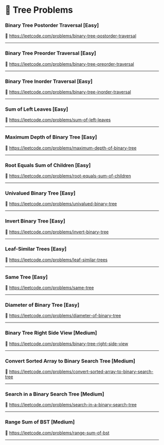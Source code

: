 # 🔗 Tree Problems

### Binary Tree Postorder Traversal [Easy]

🔗 https://leetcode.com/problems/binary-tree-postorder-traversal

---

### Binary Tree Preorder Traversal [Easy]

🔗 https://leetcode.com/problems/binary-tree-preorder-traversal

---

### Binary Tree Inorder Traversal [Easy]

🔗 https://leetcode.com/problems/binary-tree-inorder-traversal

---

### Sum of Left Leaves [Easy]

🔗 https://leetcode.com/problems/sum-of-left-leaves

---

### Maximum Depth of Binary Tree [Easy]

🔗 https://leetcode.com/problems/maximum-depth-of-binary-tree

---

### Root Equals Sum of Children [Easy]

🔗 https://leetcode.com/problems/root-equals-sum-of-children

---

### Univalued Binary Tree [Easy]

🔗 https://leetcode.com/problems/univalued-binary-tree

---

### Invert Binary Tree [Easy]

🔗 https://leetcode.com/problems/invert-binary-tree

---

### Leaf-Similar Trees [Easy]

🔗 https://leetcode.com/problems/leaf-similar-trees

---

### Same Tree [Easy]

🔗 https://leetcode.com/problems/same-tree

---

### Diameter of Binary Tree [Easy]

🔗 https://leetcode.com/problems/diameter-of-binary-tree

---

### Binary Tree Right Side View [Medium]

🔗 https://leetcode.com/problems/binary-tree-right-side-view

---

### Convert Sorted Array to Binary Search Tree [Medium]

🔗 https://leetcode.com/problems/convert-sorted-array-to-binary-search-tree

---

### Search in a Binary Search Tree [Medium]

🔗 https://leetcode.com/problems/search-in-a-binary-search-tree

---

### Range Sum of BST [Medium]

🔗 https://leetcode.com/problems/range-sum-of-bst

---

